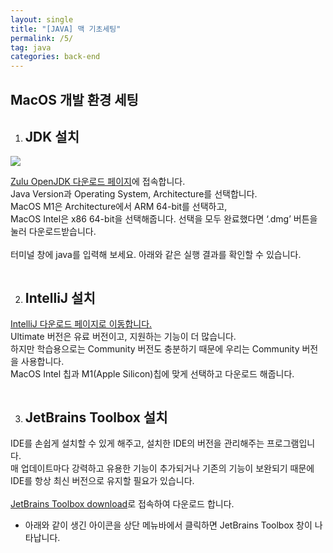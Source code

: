 ```yaml
---
layout: single
title: "[JAVA] 맥 기초세팅"
permalink: /5/
tag: java
categories: back-end
---
```


<h2>MacOS 개발 환경 세팅</h2>

1. <h2>JDK 설치</h2>
<img src="https://user-images.githubusercontent.com/77485397/208794394-bb094977-4367-481b-b3c3-2cbeac927d6d.png">

<a href="https://www.azul.com/downloads/?version=java-11-lts&os=windows&architecture=x86-64-bit&package=jdk">Zulu OpenJDK 다운로드 페이지</a>에 접속합니다. <br/>
Java Version과 Operating System, Architecture를 선택합니다. <br/>
MacOS M1은 Architecture에서 ARM 64-bit를 선택하고, <br/>
MacOS Intel은 x86 64-bit을 선택해줍니다. 선택을 모두 완료했다면 ‘.dmg’ 버튼을 눌러 다운로드받습니다.
<br/>
<br/>
터미널 창에 java를 입력해 보세요. 아래와 같은 실행 결과를 확인할 수 있습니다.

<img src="https://user-images.githubusercontent.com/77485397/208801331-47b8fcc8-6af1-44aa-a22e-14e4e38be1b4.png" alt="">

2. <h2>IntelliJ 설치</h2>
<a href="https://www.jetbrains.com/ko-kr/idea/download/#section=windows">IntelliJ 다운로드 페이지로 이동합니다.</a><br/>
Ultimate 버전은 유료 버전이고, 지원하는 기능이 더 많습니다. <br/>
하지만 학습용으로는 Community 버전도 충분하기 때문에 우리는 Community 버전을 사용합니다. <br/>
MacOS Intel 칩과 M1(Apple Silicon)칩에 맞게 선택하고 다운로드 해줍니다.

<img src="https://user-images.githubusercontent.com/77485397/208801624-2ceb322a-7006-4677-8eec-74b13ef14b9e.png" alt="">

3. <h2>JetBrains Toolbox 설치</h2>
IDE를 손쉽게 설치할 수 있게 해주고, 설치한 IDE의 버전을 관리해주는 프로그램입니다. <br/>
매 업데이트마다 강력하고 유용한 기능이 추가되거나 기존의 기능이 보완되기 때문에 IDE를 항상 최신 버전으로 유지할 필요가 있습니다. <br/>
<br/>
<a href="https://www.jetbrains.com/lp/toolbox/">JetBrains Toolbox download</a>로 접속하여 다운로드 합니다.
<br/>
* 아래와 같이 생긴 아이콘을 상단 메뉴바에서 클릭하면 JetBrains Toolbox 창이 나타납니다.
<img src="https://user-images.githubusercontent.com/77485397/208801840-9be68021-e6fa-49e6-a85c-e9c53a55cad9.png" alt="">
